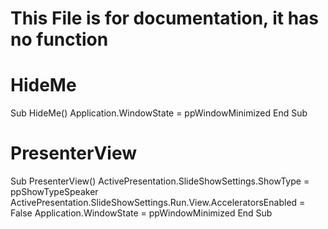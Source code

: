 # This File is for documentation, it has no function

# HideMe

Sub HideMe()
    Application.WindowState = ppWindowMinimized
End Sub


# PresenterView

Sub PresenterView()
    ActivePresentation.SlideShowSettings.ShowType = ppShowTypeSpeaker
    ActivePresentation.SlideShowSettings.Run.View.AcceleratorsEnabled = False
    Application.WindowState = ppWindowMinimized
End Sub

